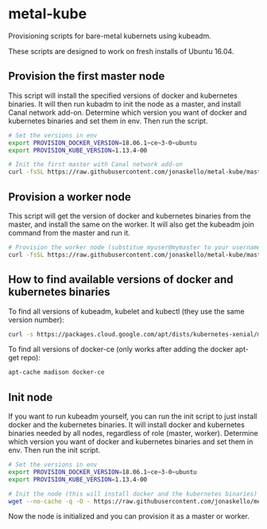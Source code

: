 # metal-kube

Provisioning scripts for bare-metal kubernets using kubeadm.

These scripts are designed to work on fresh installs of Ubuntu 16.04.

## Provision the first master node

This script will install the specified versions of docker and kubernetes binaries. It will then run kubadm to init the node as a master, and install Canal network add-on. Determine which version you want of docker and kubernetes binaries and set them in env. Then run the script.

```bash
# Set the versions in env
export PROVISION_DOCKER_VERSION=18.06.1~ce~3-0~ubuntu
export PROVISION_KUBE_VERSION=1.13.4-00

# Init the first master with Canal network add-on
curl -fsSL https://raw.githubusercontent.com/jonaskello/metal-kube/master/provision-master.sh | bash
```

## Provision a worker node

This script will get the version of docker and kubernetes binaries from the master, and install the same on the worker. It will also get the kubeadm join command from the master and run it.

```bash
# Provision the worker node (substitue myuser@mymaster to your username and master node, the user need ssh access to the master node)
curl -fsSL https://raw.githubusercontent.com/jonaskello/metal-kube/master/provision-worker.sh -o provision-worker.sh && bash provision-worker.sh <myuser@mymaster>
```

## How to find available versions of docker and kubernetes binaries

To find all versions of kubeadm, kubelet and kubectl (they use the same version number):

```bash
curl -s https://packages.cloud.google.com/apt/dists/kubernetes-xenial/main/binary-amd64/Packages | grep Version | awk '{print $2}'
```

To find all versions of docker-ce (only works after adding the docker apt-get repo):

```bash
apt-cache madison docker-ce
```

## Init node

If you want to run kubeadm yourself, you can run the init script to just install docker and the kubernetes binaries. It will install docker and kubernetes binaries needed by all nodes, regardless of role (master, worker). Determine which version you want of docker and kubernetes binaries and set them in env. Then run the init script.

```bash
# Set the versions in env
export PROVISION_DOCKER_VERSION=18.06.1~ce~3-0~ubuntu
export PROVISION_KUBE_VERSION=1.13.4-00

# Init the node (this will install docker and the kubernetes binaries)
wget --no-cache -q -O - https://raw.githubusercontent.com/jonaskello/metal-kube/master/init-node.sh | bash
```

Now the node is initialized and you can provision it as a master or worker.
